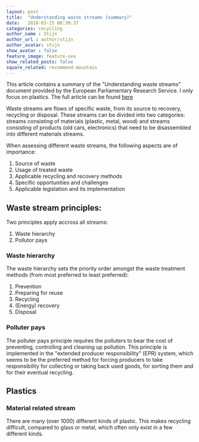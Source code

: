 ```yaml
---
layout: post
title:  "Understanding waste streams (summary)"
date:   2018-03-15 08:30:37
categories: recycling 
author_name : Stijn
author_url : author/stijn
author_avatar: stijn 
show_avatar : false
feature_image: feature-sea
show_related_posts: false
square_related: recommend-mountain
---
```


This article contains a summary of the "Understanding waste streams" document provided by the  European Parliamentary Research Service.
I only focus on plastics.
The full article can be found [here](http://www.europarl.europa.eu/EPRS/EPRS-Briefing-564398-Understanding-waste-streams-FINAL.pdf)


Waste streams are flows of specific waste, from its source to recovery, recycling or disposal.
These streams can be divided into two categories: streams consisting of materials (plastic, metal, wood) and streams consisting of products (old cars, electronics) that need to be disassembled into different materials streams.

When assessing different waste streams, the following aspects are of importance:

1. Source of waste
2. Usage of treated waste
3. Applicable recycling and recovery methods
4. Specific opportunities and challenges
5. Applicable legislation and its implementation

## Waste stream principles:
Two principles apply accross all streams:

1. Waste hierarchy
2. Pollutor pays

### Waste hierarchy

The waste hierarchy sets the priority order amongst the waste treatment methods (from most preferred to least preferred):

1. Prevention
2. Preparing for reuse
3. Recycling
4. (Energy) recovery
5. Disposal


### Polluter pays

The polluter pays principle requires the polluters to bear the cost of preventing, controlling and
cleaning up pollution.
This principle is implemented in the "extended producer responsibility" (EPR) system, which seems to be the preferred method for forcing producers to take responsibility  for collecting or taking back used goods, for sorting them and for their eventual recycling.

## Plastics

### Material related stream

There are many (over 1000) different kinds of plastic. This makes recycling difficult, compared to glass or metal, which often only exist in a few different kinds.






